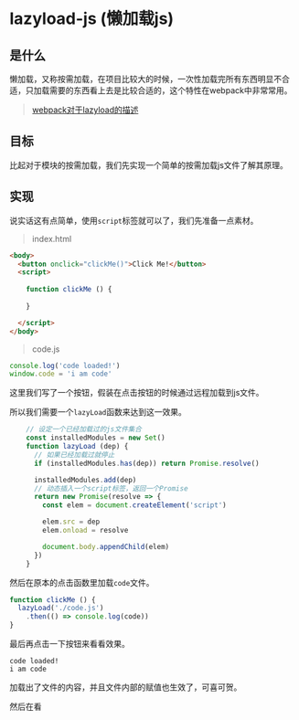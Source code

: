 # lazyload-js (懒加载js)

## 是什么

懒加载，又称按需加载，在项目比较大的时候，一次性加载完所有东西明显不合适，只加载需要的东西看上去是比较合适的，这个特性在webpack中非常常用。

> [webpack对于lazyload的描述](https://webpack.js.org/guides/lazy-loading/)

## 目标

比起对于模块的按需加载，我们先实现一个简单的按需加载js文件了解其原理。

## 实现

说实话这有点简单，使用`script`标签就可以了，我们先准备一点素材。

> index.html

```html
<body>
  <button onclick="clickMe()">Click Me!</button>
  <script>
    
    function clickMe () {
      
    }

  </script>
</body>
```

> code.js

```js
console.log('code loaded!')
window.code = 'i am code'
```

这里我们写了一个按钮，假装在点击按钮的时候通过远程加载到js文件。

所以我们需要一个`lazyLoad`函数来达到这一效果。

```js
    // 设定一个已经加载过的js文件集合
    const installedModules = new Set()
    function lazyLoad (dep) {
      // 如果已经加载过就停止
      if (installedModules.has(dep)) return Promise.resolve()

      installedModules.add(dep)
      // 动态插入一个script标签，返回一个Promise
      return new Promise(resolve => {
        const elem = document.createElement('script')

        elem.src = dep
        elem.onload = resolve

        document.body.appendChild(elem)
      })
    }
```

然后在原本的点击函数里加载`code`文件。

```js
function clickMe () {
  lazyLoad('./code.js')
    .then(() => console.log(code))
}
```

最后再点击一下按钮来看看效果。

```
code loaded!
i am code
```

加载出了文件的内容，并且文件内部的赋值也生效了，可喜可贺。

然后在看